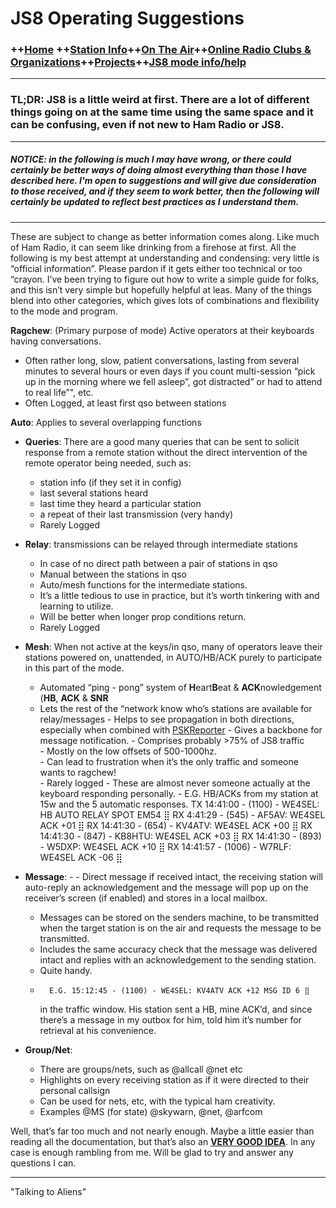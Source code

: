 # JS8 Operating Suggestions

### ++[Home](index.md) ++[Station Info](station.md)++[On The Air](ontheair.md)++[Online Radio Clubs & Organizations](clubs.md)++[Projects](projects.md)++[JS8 mode info/help](js8help.md)
---
### **TL;DR:**  JS8 is a little weird at first. There are a lot of different things going on at the same time using the same space and it can be confusing, even if not new to Ham Radio or JS8. 
---
##### *NOTICE: in the following is much I may have wrong, or there could certainly be better ways of doing almost everything than those I have described here. I'm open to suggestions and will give due consideration to those received, and if they seem to work better, then the following will certainly be updated to reflect best practices as I understand them.* 

---
These are subject to change as better information comes along. Like much of Ham Radio, it can seem like drinking from a firehose at first. All the following is my best attempt at understanding and condensing: very little is “official information”. Please pardon if it gets either too technical or too “crayon. I’ve been trying to figure out how to write a simple guide for folks, and this isn’t very simple but hopefully helpful at leas. Many of the things blend into other categories, which gives lots of combinations and flexibility to the mode and program.

**Ragchew**: (Primary purpose of mode) Active operators at their keyboards having conversations.

 -   Often rather long, slow, patient conversations, lasting from several minutes to several hours or even days if you count multi-session “pick up in the morning where we fell asleep”, got distracted” or had to attend to real life”", etc.
 - Often Logged, at least first qso between stations

**Auto**:  Applies to several overlapping functions

 - **Queries**: There are a good many queries that can be sent to solicit response from a remote station without the direct intervention of the remote operator being needed, such as: 
	 - station info (if they set it in config) 
	 - last several stations heard
	 - last time they heard a particular station
	 - a repeat of their last transmission (very handy)
	 - Rarely Logged

 -   **Relay**: transmissions can be relayed through intermediate stations 

	 - In case of no direct path between a pair of stations in qso 
	 - Manual between the stations in qso  
	 - Auto/mesh functions for the intermediate stations.  
	 - It’s a little tedious to use in practice, but it’s worth tinkering with and learning to utilize. 
	 - Will be better when longer prop conditions return. 
	 - Rarely Logged
 - **Mesh**: When not active at the keys/in qso, many of operators leave their stations powered on, unattended, in AUTO/HB/ACK purely to participate in this part of the mode.  

	 - Automated “ping - pong” system of  **H**eart**B**eat & **ACK**nowledgement (**HB**,  **ACK**  &  **SNR**  
	  - Lets the rest of the “network know who’s stations are available for relay/messages 
	   - Helps to see propagation in both directions, especially when combined
	   with [PSKReporter](hhttps://bit.ly/2KmSOM5) 
	   - Gives a backbone for message notification. 
	   - Comprises probably >75% of JS8 traffic  
	   - Mostly on the low offsets of 500-1000hz.  
	   - Can lead to frustration when it’s the only traffic and someone wants to ragchew!    
	   - Rarely logged
	   - These are almost never someone actually at the keyboard responding personally. 
	   - E.G. HB/ACKs from my station at 15w and the 5 automatic responses.
	   TX 14:41:00 - (1100) - WE4SEL: HB AUTO RELAY SPOT EM54 ⣿
RX 4:41:29 - (545) - AF5AV: WE4SEL ACK +01 ⣿
RX 14:41:30 - (654) - KV4ATV: WE4SEL ACK +00 ⣿ 
RX 14:41:30 - (847) - KB8HTU: WE4SEL ACK +03 ⣿ 
RX 14:41:30 - (893) - W5DXP: WE4SEL ACK +10 ⣿
RX 14:41:57 - (1006) - W7RLF: WE4SEL ACK -06 ⣿


-   **Message**: -   	- Direct message if received intact, the receiving station will auto-reply an acknowledgement and the message will pop up on the receiver’s screen (if enabled) and stores in a local mailbox. 
	- Messages can be stored on the senders machine, to be transmitted when the target station is on the air and requests the message to be transmitted.
	- Includes the same accuracy check that the message was delivered intact and replies with an acknowledgement to the sending station.
	- Quite handy.
	-   	E.G. 15:12:45 - (1100) - WE4SEL: KV4ATV ACK +12 MSG ID 6 ⣿
		in the traffic window. His station sent a HB, mine ACK’d, and since there’s a message in my outbox for him, told him it’s number for retrieval at his convenience.
    
-   **Group/Net**: 
	- There are groups/nets, such as @allcall @net etc 
	- Highlights on every receiving station as if it were directed to their personal callsign
	- Can be used for nets, etc, with the typical ham creativity. 
	- Examples @MS (for state) @skywarn, @net, @arfcom 
    

Well, that’s far too much and not nearly enough. Maybe a little easier than reading all the documentation, but that’s also an **[VERY GOOD IDEA](http://files.js8call.com/latest.html)**. In any case is enough rambling from me. Will be glad to try and answer any questions I can.


---
  "Talking to Aliens" 
<!--stackedit_data:
eyJoaXN0b3J5IjpbLTE3NTEwMDc4NTAsLTE1Nzk3NjU3MDRdfQ
==
-->